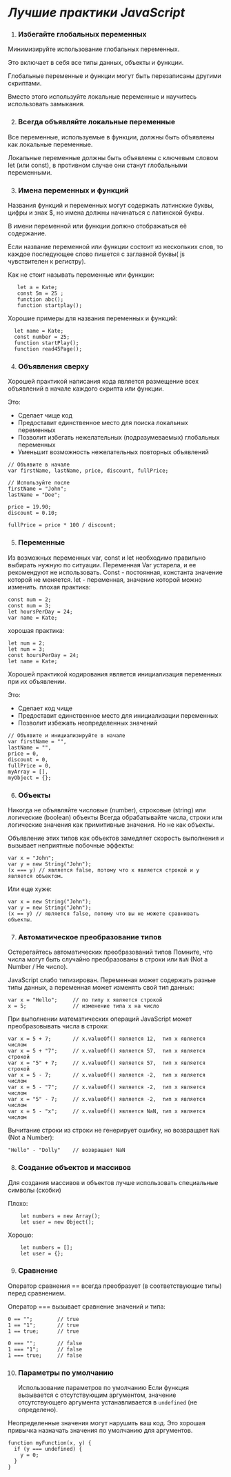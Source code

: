 # *Лучшие практики JavaScript* #

1. ### Избегайте глобальных переменных #
  Минимизируйте использование глобальных переменных.

  Это включает в себя все типы данных, объекты и функции.

  Глобальные переменные и функции могут быть перезаписаны другими скриптами.

  Вместо этого используйте локальные переменные и научитесь использовать замыкания.
 
2. ### Всегда объявляйте локальные переменные #
  Все переменные, используемые в функции, должны быть объявлены как локальные переменные.

  Локальные переменные должны быть объявлены с ключевым словом let (или const), в противном случае они станут глобальными переменными.
  
3. ### Имена переменных и функций  # 
  Названия функций и переменных могут содержать латинские буквы, цифры и знак $, но имена должны начинаться с латинской буквы. 
  
  В имени переменной или функции должно отображаться её содержание. 
  
  Если название переменной или функции состоит из нескольких слов, то каждое последующее слово пишется с заглавной буквы( js чувствителен к регистру).
  
  Как не стоит называть переменные или функции: 
    
 ``` 
    let a = Kate;
    const 5m = 25 ;
    function abc();
    function startplay();
 ```
 
   Хорошие примеры для названия переменных и функций: 
   
 ``` 
   let name = Kate;
   const number = 25;
   function startPlay();
   function read45Page();
 ```
   
4. ### Объявления сверху #
 Хорошей практикой написания кода является размещение всех объявлений в начале каждого скрипта или функции.

  Это:
  - Сделает чище код
  - Предоставит единственное место для поиска локальных переменных
  - Позволит избегать нежелательных (подразумеваемых) глобальных переменных
  - Уменьшит возможность нежелательных повторных объявлений<br />
   ```
   // Объявите в начале
var firstName, lastName, price, discount, fullPrice;

// Используйте после
firstName = "John";
lastName = "Doe";

price = 19.90;
discount = 0.10;

fullPrice = price * 100 / discount;
   ```

5. ###  Переменные #
  Из возможных переменных var, const и let необходимо правильно выбирать нужную по ситуации. Переменная Var устарела, и ее рекомендуют не использовать. Const - постоянная, константа значение которой не меняется. let - переменная, значение которой можно изменить.
  плохая практика:  <br />
  ```
  const num = 2;  
  const num = 3;
  let hoursPerDay = 24; 
  var name = Kate;
  ```
   хорошая практика:  <br />
  ```
  let num = 2; 
  let num = 3; 
  const hoursPerDay = 24;
  let name = Kate;
  ```
  
  Хорошей практикой кодирования является инициализация переменных при их объявлении.

  Это:
  - Сделает код чище
  - Предоставит единственное место для инициализации переменных
  - Позволит избежать неопределенных значений
  
```
// Объявите и инициализируйте в начале
var firstName = "",
lastName = "",
price = 0,
discount = 0,
fullPrice = 0,
myArray = [],
myObject = {};
```
  
6. ### Oбъекты #
  Никогда не объявляйте числовые (number), строковые (string) или логические (boolean) объекты
  Всегда обрабатывайте числа, строки или логические значения как примитивные значения. Но не как объекты.

  Объявление этих типов как объектов замедляет скорость выполнения и вызывает неприятные побочные эффекты: 
```
var x = "John";             
var y = new String("John");
(x === y) // является false, потому что x является строкой и y является объектом.
```
  Или еще хуже:
```
var x = new String("John");             
var y = new String("John");
(x == y) // является false, потому что вы не можете сравнивать объекты.
```
 
7. ### Автоматическое преобразование типов #
  Остерегайтесь автоматических преобразований типов
  Помните, что числа могут быть случайно преобразованы в строки или `NaN` (Not a Number / Не число).

  JavaScript слабо типизирован. Переменная может содержать разные типы данных, а переменная может изменять свой тип данных:
```
var x = "Hello";     // по типу x является строкой
x = 5;               // изменение типа x на число
```
  При выполнении математических операций JavaScript может преобразовывать числа в строки:
```
var x = 5 + 7;       // x.valueOf() является 12,  тип x является числом
var x = 5 + "7";     // x.valueOf() является 57,  тип x является строкой
var x = "5" + 7;     // x.valueOf() является 57,  тип x является строкой
var x = 5 - 7;       // x.valueOf() является -2,  тип x является числом
var x = 5 - "7";     // x.valueOf() является -2,  тип x является числом
var x = "5" - 7;     // x.valueOf() является -2,  тип x является числом
var x = 5 - "x";     // x.valueOf() является NaN, тип x является числом
```
  Вычитание строки из строки не генерирует ошибку, но возвращает `NaN` (Not a Number):
```
"Hello" - "Dolly"    // возвращает NaN
```
  
8. ### Создание объектов и массивов #
  Для создания массивов и объектов лучше использовать специальные символы (скобки)

Плохо:
``` 
    let numbers = new Array();
    let user = new Object();
```

Хорошо:
```
    let numbers = [];
    let user = {};
```

9. ### Сравнение #
  Оператор сравнения == всегда преобразует (в соответствующие типы) перед сравнением.

  Оператор === вызывает сравнение значений и типа:
```
0 == "";        // true
1 == "1";       // true
1 == true;      // true

0 === "";       // false
1 === "1";      // false
1 === true;     // false
```

10. ### Параметры по умолчанию #

    Использование параметров по умолчанию
  Если функция вызывается с отсутствующим аргументом, значение отсутствующего аргумента устанавливается в `undefined` (не определено).

  Неопределенные значения могут нарушить ваш код. Это хорошая привычка назначать значения по умолчанию для аргументов.
```
function myFunction(x, y) {
  if (y === undefined) {
    y = 0;
  }
}
```
